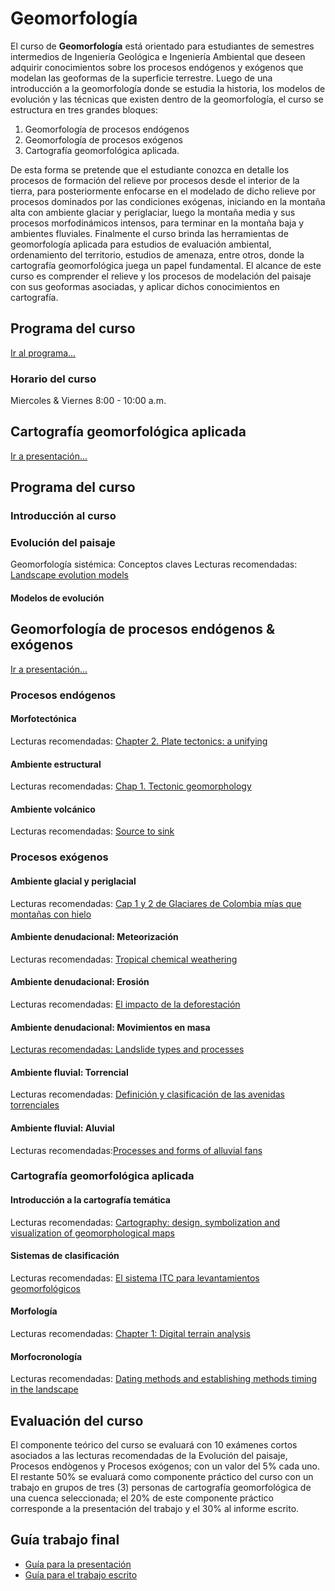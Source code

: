 # Geomorfología

El curso de **Geomorfología** está orientado para estudiantes de semestres intermedios de Ingeniería Geológica e Ingeniería Ambiental que deseen adquirir conocimientos sobre los procesos endógenos y exógenos que modelan las geoformas de la superficie terrestre. Luego de una introducción a la geomorfología donde se estudia la historia, los modelos de evolución y las técnicas que existen dentro de la geomorfología, el curso se estructura en tres grandes bloques: 

1. Geomorfología de procesos endógenos
2. Geomorfología de procesos exógenos
3. Cartografía geomorfológica aplicada. 

De esta forma se pretende que el estudiante conozca en detalle los procesos de formación del relieve por procesos desde el interior de la tierra, para posteriormente enfocarse en el modelado de dicho relieve por procesos dominados por las condiciones exógenas, iniciando en la montaña alta con ambiente glaciar y periglaciar, luego la montaña media y sus procesos morfodinámicos intensos, para terminar en la montaña baja y ambientes fluviales. Finalmente el curso brinda las herramientas de geomorfología aplicada para estudios de evaluación ambiental, ordenamiento del territorio, estudios de amenaza, entre otros, donde la cartografía geomorfológica juega un papel fundamental. El alcance de este curso es comprender el relieve y los procesos de modelación del paisaje con sus geoformas asociadas, y aplicar dichos conocimientos en cartografía.

## Programa del curso
[Ir al programa...](/Programa_GEOMORFOLOGIA.pdf)

### Horario del curso
Miercoles & Viernes 8:00 - 10:00 a.m.

## Cartografía geomorfológica aplicada
[Ir a presentación...](/html/CartoGeomorfologia.html)

## Programa del curso

### Introducción al curso

### Evolución del paisaje
Geomorfología sistémica: Conceptos claves
Lecturas recomendadas: [Landscape evolution models](https://www.sciencedirect.com/science/article/pii/S1571086603010121)

#### Modelos de evolución

## Geomorfología de procesos endógenos & exógenos
[Ir a presentación...](/html/Geomorfologia.html)

### Procesos endógenos

#### Morfotectónica
Lecturas recomendadas: [Chapter 2. Plate tectonics: a unifying](http://usuarios.geofisica.unam.mx/cecilia/cursos/PTeCh02_Wicander-PhysG.pdf)


#### Ambiente estructural
Lecturas recomendadas: [Chap 1. Tectonic geomorphology](https://www.irsm.cas.cz/ext/ethiopia/materials/papers/tectonic_geomorphology/Tectonic_Geomorphology_Burbank.pdf)

#### Ambiente volcánico
Lecturas recomendadas: [Source to sink](https://www.sciencedirect.com/science/article/pii/S0037073809000980)

### Procesos exógenos

#### Ambiente glacial y periglacial
Lecturas recomendadas: [Cap 1 y 2 de Glaciares de Colombia mías que montañas con hielo](https://rds.org.co/documentos/glaciares_de_colombia)

#### Ambiente denudacional: Meteorización
Lecturas recomendadas: [Tropical chemical weathering](https://www.researchgate.net/publication/222693356_Tropical_chemical_weathering_of_hillslope_deposits_and_bedrock_source_in_the_Aburra_Valley_northern_Colombian_Andes)

#### Ambiente denudacional: Erosión
Lecturas recomendadas: [El impacto de la deforestación](https://raccefyn.co/index.php/raccefyn/article/view/141/123)

#### Ambiente denudacional: Movimientos en masa
[Lecturas recomendadas: Landslide types and processes](https://onlinepubs.trb.org/Onlinepubs/sr/sr247/sr247-003.pdf)

#### Ambiente fluvial: Torrencial
Lecturas recomendadas: [Definición y clasificación de las avenidas torrenciales](https://revistas.unal.edu.co/index.php/rcg/article/view/72612)  

#### Ambiente fluvial: Aluvial 
Lecturas recomendadas:[Processes and forms of alluvial fans](http://web.gps.caltech.edu/~mpl/Ge126_Reading_List/Ch14.pdf)

### Cartografía geomorfológica aplicada

#### Introducción a la cartografía temática
Lecturas recomendadas: [Cartography: design, symbolization and visualization of geomorphological maps](https://www.researchgate.net/publication/229058600_Cartography_design_symbolisation_and_visualisation_of_geomorphological_maps)

#### Sistemas de clasificación
Lecturas recomendadas: [El sistema ITC para levantamientos geomorfológicos](https://libros.sgc.gov.co/index.php/editorial/catalog/view/52/44/438-1) 

#### Morfología
Lecturas recomendadas: [Chapter 1: Digital terrain analysis](https://johnwilson.usc.edu/wp-content/uploads/2016/05/2000-Wilson-Gallant-Terrain-Anaylsis-Chapter-1.pdf)

#### Morfocronología 
Lecturas recomendadas: [Dating methods and establishing methods timing in the landscape](http://geosci.uchicago.edu/~kite/doc/Anderson_and_Anderson_ch_6.pdf)

## Evaluación del curso
El componente teórico del curso se evaluará con 10 exámenes cortos asociados a las lecturas recomendadas de la Evolución del paisaje, Procesos endògenos y Procesos exógenos; con un valor del 5\% cada uno. El restante 50\% se evaluará como componente práctico del curso con un trabajo en
grupos de tres (3) personas de cartografía geomorfológica de una cuenca seleccionada; el 20\% de este
componente práctico corresponde a la presentación del trabajo y el 30\% al informe escrito.

## Guía trabajo final
* [Guía para la presentación](/trabajoGrupo/Guia_Presentacion.pdf) 
* [Guía para el trabajo escrito](/trabajoGrupo/Guia_TrabajoEscrito.pdf)





